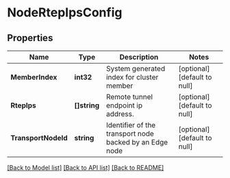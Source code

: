 # NodeRtepIpsConfig

## Properties
Name | Type | Description | Notes
------------ | ------------- | ------------- | -------------
**MemberIndex** | **int32** | System generated index for cluster member | [optional] [default to null]
**RtepIps** | **[]string** | Remote tunnel endpoint ip address. | [optional] [default to null]
**TransportNodeId** | **string** | Identifier of the transport node backed by an Edge node | [optional] [default to null]

[[Back to Model list]](../README.md#documentation-for-models) [[Back to API list]](../README.md#documentation-for-api-endpoints) [[Back to README]](../README.md)

